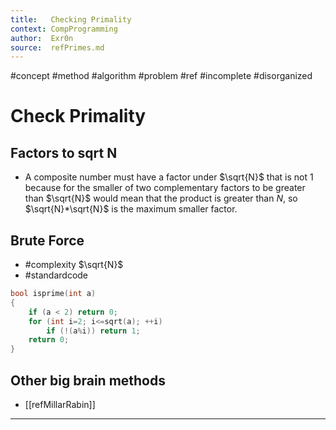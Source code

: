 ```yaml
---
title:   Checking Primality
context: CompProgramming
author:  Exr0n
source:  refPrimes.md
---
```


#concept #method #algorithm #problem
#ref #incomplete #disorganized

# Check Primality
## Factors to sqrt N
- A composite number must have a factor under $\sqrt{N}$ that is not $1$ because for the smaller of two complementary factors to be greater than $\sqrt{N}$ would mean that the product is greater than $N$, so $\sqrt{N}*\sqrt{N}$ is the maximum smaller factor.
## Brute Force
- #complexity $\sqrt{N}$
- #standardcode
```cpp
bool isprime(int a)
{
	if (a < 2) return 0;
	for (int i=2; i<=sqrt(a); ++i)
		if (!(a%i)) return 1;
	return 0;
}
```

## Other big brain methods
- [[refMillarRabin]]

---
